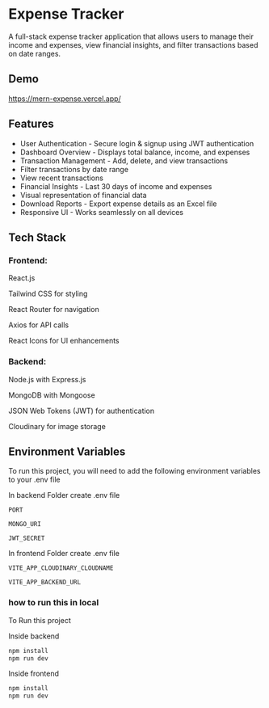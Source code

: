 
# Expense Tracker

A full-stack expense tracker application that allows users to manage their income and expenses, view financial insights, and filter transactions based on date ranges.


## Demo

 https://mern-expense.vercel.app/


## Features

- User Authentication - Secure login & signup using JWT authentication
- Dashboard Overview - Displays total balance, income, and expenses
- Transaction Management - Add, delete, and view transactions
- Filter transactions by date range
- View recent transactions
- Financial Insights - Last 30 days of income and expenses
- Visual representation of financial data
- Download Reports - Export expense details as an Excel file
- Responsive UI - Works seamlessly on all devices

## Tech Stack

### Frontend:

React.js

Tailwind CSS for styling

React Router for navigation

Axios for API calls

React Icons for UI enhancements

### Backend:

Node.js with Express.js

MongoDB with Mongoose

JSON Web Tokens (JWT) for authentication

Cloudinary for image storage

## Environment Variables

To run this project, you will need to add the following environment variables to your .env file

In backend Folder create .env file

`PORT`

`MONGO_URI`

`JWT_SECRET`

In frontend Folder create .env file

`VITE_APP_CLOUDINARY_CLOUDNAME`

`VITE_APP_BACKEND_URL`


### how to run this in local

To Run this project

Inside backend

```bash
npm install
npm run dev
```
Inside frontend
```bash
npm install
npm run dev
```

